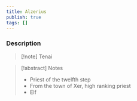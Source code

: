 ```yaml
---
title: Alzerius
publish: true
tags: []
---
```


### Description
> [!note] Tenai
> <span style="font-family: 'Lucida Handwriting'; font-optical-sizing: auto; font-style: normal; word-break: break-word;"><span/>

> [!abstract] Notes
> - Priest of the twelfth step
> - From the town of Xer, high ranking priest
> - Elf

